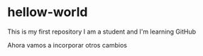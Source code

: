 # hellow-world
This is my first repository
I am a student and I'm learning GitHub

Ahora vamos a incorporar otros cambios
